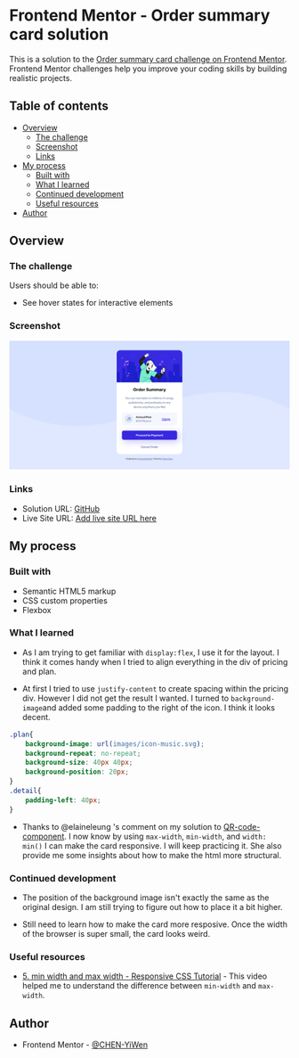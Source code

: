 # Frontend Mentor - Order summary card solution

This is a solution to the [Order summary card challenge on Frontend Mentor](https://www.frontendmentor.io/challenges/order-summary-component-QlPmajDUj). Frontend Mentor challenges help you improve your coding skills by building realistic projects. 

## Table of contents

- [Overview](#overview)
  - [The challenge](#the-challenge)
  - [Screenshot](#screenshot)
  - [Links](#links)
- [My process](#my-process)
  - [Built with](#built-with)
  - [What I learned](#what-i-learned)
  - [Continued development](#continued-development)
  - [Useful resources](#useful-resources)
- [Author](#author)


## Overview

### The challenge

Users should be able to:

- See hover states for interactive elements

### Screenshot

![](Screenshot.png)


### Links

- Solution URL: [GitHub](https://github.com/CHEN-YiWen/Order-summary-component)
- Live Site URL: [Add live site URL here](https://your-live-site-url.com)

## My process

### Built with

- Semantic HTML5 markup
- CSS custom properties
- Flexbox

### What I learned

- As I am trying to get familiar with   <code>display:flex</code>, I use it for   the layout. 
  I think it comes handy when I tried to align everything in the div of pricing and plan. 

- At first I tried to use <code>justify-content</code> to create spacing within the pricing div. However I did not get the result I wanted. I turned to <code>background-image</code>and added some padding to the right of the icon. I think it looks decent.

```css
.plan{
    background-image: url(images/icon-music.svg);
    background-repeat: no-repeat;
    background-size: 40px 40px;
    background-position: 20px;
}
.detail{
    padding-left: 40px;
}
```
- Thanks to @elaineleung 's comment on my solution to [QR-code-component](https://www.frontendmentor.io/solutions/qrcodecomponent--5wftdpyJm). I now know by using <code>max-width</code>, <code>min-width</code>, and <code>width: min()</code> I can make the card responsive. I will keep practicing it. She also provide me some insights about how to make the html more structural.


### Continued development

- The position of the background image isn't exactly the same as the original design. I am still trying to figure out how to place it a bit higher.

- Still need to learn how to make the card more resposive. Once the width of the browser is super small, the card looks weird.

### Useful resources

- [5. min width and max width - Responsive CSS Tutorial](https://www.youtube.com/watch?v=9JIg7mti6Y4) - This video helped me to understand the difference between <code>min-width</code> and <code>max-width</code>.

## Author

- Frontend Mentor - [@CHEN-YiWen](https://www.frontendmentor.io/profile/CHEN-YiWen)

